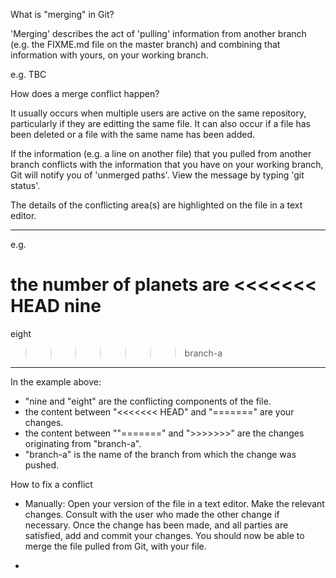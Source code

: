 What is "merging" in Git?

'Merging' describes the act of 'pulling' information from another branch (e.g. the FIXME.md file on the master branch) and combining that information with yours, on your working branch.

e.g. TBC

How does a merge conflict happen?

It usually occurs when multiple users are active on the same repository, particularly if they are editting the same file. It can also occur if a file has been deleted or a file with the same name has been added.

If the information (e.g. a line on another file) that you pulled from another branch conflicts with the information that you have on your working branch, Git will notify you of 'unmerged paths'. View the message by typing 'git status'.

The details of the conflicting area(s) are highlighted on the file in a text editor.

--------------------
e.g. 

the number of planets are
<<<<<<< HEAD
nine
=======
eight
>>>>>>> branch-a

--------------------

In the example above:
- "nine and "eight" are the conflicting components of the file.
- the content between "<<<<<<< HEAD" and "=======" are your changes.
- the content between ""=======" and ">>>>>>>" are the changes originating from "branch-a".
- "branch-a" is the name of the branch from which the change was pushed.


How to fix a conflict

- Manually: Open your version of the file in a text editor. Make the relevant changes. Consult with the user who made the other change if necessary. Once the change has been made, and all parties are satisfied, add and commit your changes. You should now be able to merge the file pulled from Git, with your file. 

- 

